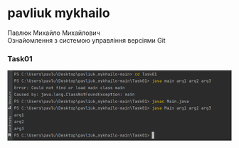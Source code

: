 # pavliuk mykhailo
Павлюк Михайло Михайлович 
<br/>
Ознайомлення з системою управління версіями Git
<br/>
### Task01

![Image alt](https://github.com/m1r4sh/pavliuk_mykhailo/blob/main/progrram.png)
